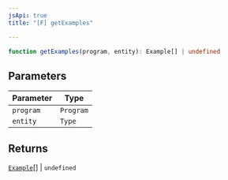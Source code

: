 ```yaml
---
jsApi: true
title: "[F] getExamples"

---
```

```ts
function getExamples(program, entity): Example[] | undefined
```

## Parameters

| Parameter | Type |
| ------ | ------ |
| `program` | `Program` |
| `entity` | `Type` |

## Returns

[`Example`](../interfaces/Example.md)[] \| `undefined`
